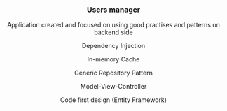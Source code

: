 <!DOCTYPE html>
<html>
<head>
</head>
<body style="margin: auto; text-align: center;">
    
<h3>Users manager</h3>

<p> Application created and focused on using good practises and patterns on backend side </p>

<p> Dependency Injection </p>
<p> In-memory Cache </p>
<p> Generic Repository Pattern </p>
<p> Model-View-Controller </p>
<p> Code first design (Entity Framework) </p>

</body>
</html>
